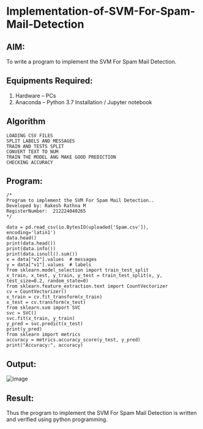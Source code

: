 # Implementation-of-SVM-For-Spam-Mail-Detection

## AIM:
To write a program to implement the SVM For Spam Mail Detection.

## Equipments Required:
1. Hardware – PCs
2. Anaconda – Python 3.7 Installation / Jupyter notebook

## Algorithm

    LOADING CSV FILES
    SPLIT LABELS AND MESSAGES
    TRAIN AND TESTS SPLIT
    CONVERT TEXT TO NUM
    TRAIN THE MODEL ANG MAKE GOOD PREDICTION
    CHECKING ACCURACY


## Program:
```
/*
Program to implement the SVM For Spam Mail Detection..
Developed by: Rakesh Rathna M
RegisterNumber:  212224040265
*/

data = pd.read_csv(io.BytesIO(uploaded['Spam.csv']), encoding='latin1')
data.head()
print(data.head())
print(data.info())
print(data.isnull().sum())
x = data["v2"].values  # messages
y = data["v1"].values  # labels
from sklearn.model_selection import train_test_split
x_train, x_test, y_train, y_test = train_test_split(x, y, test_size=0.2, random_state=0)
from sklearn.feature_extraction.text import CountVectorizer
cv = CountVectorizer()
x_train = cv.fit_transform(x_train)
x_test = cv.transform(x_test)
from sklearn.svm import SVC
svc = SVC()
svc.fit(x_train, y_train)
y_pred = svc.predict(x_test)
print(y_pred)
from sklearn import metrics
accuracy = metrics.accuracy_score(y_test, y_pred)
print("Accuracy:", accuracy)
```

## Output:
![image](https://github.com/user-attachments/assets/7ae14fe0-b875-464a-82f5-b00ff1f2a47e)


## Result:
Thus the program to implement the SVM For Spam Mail Detection is written and verified using python programming.
